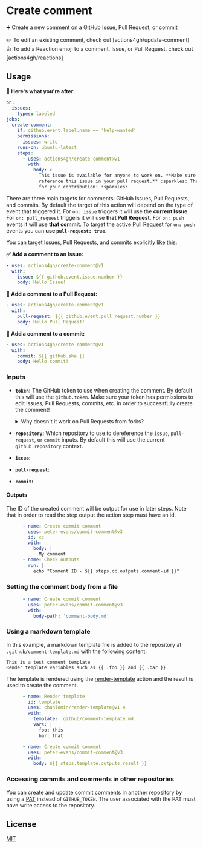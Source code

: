 # Create comment

➕ Create a new comment on a GitHub Issue, Pull Request, or commit

✏️ To edit an existing comment, check out [actions4gh/update-comment] \
👍 To add a Reaction emoji to a comment, Issue, or Pull Request, check out
[actions4gh/reactions]

## Usage

**🚀 Here's what you're after:**

```yml
on:
  issues:
    types: labeled
jobs:
  create-comment:
    if: github.event.label.name == 'help-wanted'
    permissions:
      issues: write
    runs-on: ubuntu-latest
    steps:
      - uses: actions4gh/create-comment@v1
        with:
          body: >
            This issue is available for anyone to work on. **Make sure to
            reference this issue in your pull request.** :sparkles: Thank you
            for your contribution! :sparkles:
```

There are three main targets for comments: GitHub Issues, Pull Requests, and
commits. By default the target of this action will depend on the type of event
that triggered it. For `on: issue` triggers it will use the **current Issue**. For
`on: pull_request` triggers it will use **that Pull Request**. For `on: push` events
it will use **that commit**. To target the active Pull Request for `on: push` events
you can **use `pull-request: true`**.

You can target Issues, Pull Requests, and commits explicitly like this:

**✅ Add a comment to an Issue:**

```yml
- uses: actions4gh/create-comment@v1
  with:
    issue: ${{ github.event.issue.number }}
    body: Hello Issue!
```

**🔀 Add a comment to a Pull Request:**

```yml
- uses: actions4gh/create-comment@v1
  with:
    pull-request: ${{ github.event.pull_request.number }}
    body: Hello Pull Request!
```

**📄 Add a comment to a commit:**

```yml
- uses: actions4gh/create-comment@v1
  with:
    commit: ${{ github.sha }}
    body: Hello commit!
```

### Inputs

- **`token`:** The GitHub token to use when creating the comment. By default this will use the `github.token`. Make sure your token has permissions to edit Issues, Pull Requests, commits, etc. in order to successfully create the comment!

    <details><summary>Why doesn't it work on Pull Requests from forks?</summary>

    In *public* repositories this action does not work in `pull_request` workflows when triggered by forks.
    Any attempt will be met with the error, `Resource not accessible by integration`.
    This is due to token restrictions put in place by GitHub Actions. Private repositories can be configured to [enable workflows from private forks] to run without restriction. See [here](https://github.com/peter-evans/create-pull-request/blob/main/docs/concepts-guidelines.md#restrictions-on-repository-forks) for further explanation. Alternatively, use the [`pull_request_target`](https://docs.github.com/en/actions/using-workflows/events-that-trigger-workflows#pull_request_target) event to comment on pull request commits.

    </details>

- **`repository`:** Which repository to use to dereference the `issue`, `pull-request`, or `commit` inputs. By default this will use the current `github.repository` context.

- **`issue`:**

- **`pull-request`:**

- **`commit`:**

#### Outputs

The ID of the created comment will be output for use in later steps.
Note that in order to read the step output the action step must have an id.

```yml
      - name: Create commit comment
        uses: peter-evans/commit-comment@v3
        id: cc
        with:
          body: |
            My comment
      - name: Check outputs
        run: |
          echo "Comment ID - ${{ steps.cc.outputs.comment-id }}"
```

### Setting the comment body from a file

```yml
      - name: Create commit comment
        uses: peter-evans/commit-comment@v3
        with:
          body-path: 'comment-body.md'
```

### Using a markdown template

In this example, a markdown template file is added to the repository at `.github/comment-template.md` with the following content.
```
This is a test comment template
Render template variables such as {{ .foo }} and {{ .bar }}.
```

The template is rendered using the [render-template](https://github.com/chuhlomin/render-template) action and the result is used to create the comment.
```yml
      - name: Render template
        id: template
        uses: chuhlomin/render-template@v1.4
        with:
          template: .github/comment-template.md
          vars: |
            foo: this
            bar: that

      - name: Create commit comment
        uses: peter-evans/commit-comment@v3
        with:
          body: ${{ steps.template.outputs.result }}
```

### Accessing commits and comments in other repositories

You can create and update commit comments in another repository by using a [PAT](https://docs.github.com/en/authentication/keeping-your-account-and-data-secure/creating-a-personal-access-token) instead of `GITHUB_TOKEN`.
The user associated with the PAT must have write access to the repository.

## License

[MIT](LICENSE)
